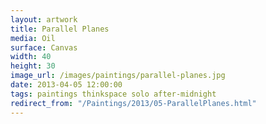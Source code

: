 ```yaml
---
layout: artwork
title: Parallel Planes
media: Oil
surface: Canvas
width: 40
height: 30
image_url: /images/paintings/parallel-planes.jpg
date: 2013-04-05 12:00:00
tags: paintings thinkspace solo after-midnight
redirect_from: "/Paintings/2013/05-ParallelPlanes.html"
---
```

